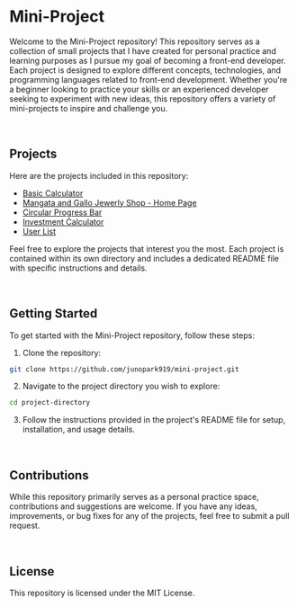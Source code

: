# Mini-Project

Welcome to the Mini-Project repository! This repository serves as a collection of small projects that I have created for personal practice and learning purposes as I pursue my goal of becoming a front-end developer. Each project is designed to explore different concepts, technologies, and programming languages related to front-end development. Whether you're a beginner looking to practice your skills or an experienced developer seeking to experiment with new ideas, this repository offers a variety of mini-projects to inspire and challenge you.

<br>

## Projects

Here are the projects included in this repository:

- [Basic Calculator](https://github.com/junopark919/mini-project/tree/main/basic-calculator)
- [Mangata and Gallo Jewerly Shop - Home Page](https://github.com/junopark919/mini-project/tree/main/mangata-and-gallo)
- [Circular Progress Bar](https://github.com/junopark919/mini-project/tree/main/circular-progress-bar)
- [Investment Calculator](https://github.com/junopark919/mini-project/tree/main/investment-calculator)
- [User List](https://github.com/junopark919/mini-project/tree/main/user-list)

Feel free to explore the projects that interest you the most. Each project is contained within its own directory and includes a dedicated README file with specific instructions and details.

<br>

## Getting Started

To get started with the Mini-Project repository, follow these steps:

1. Clone the repository:

```bash
git clone https://github.com/junopark919/mini-project.git
```

2. Navigate to the project directory you wish to explore:

```bash
cd project-directory
```

3. Follow the instructions provided in the project's README file for setup, installation, and usage details.

<br>

## Contributions

While this repository primarily serves as a personal practice space, contributions and suggestions are welcome. If you have any ideas, improvements, or bug fixes for any of the projects, feel free to submit a pull request.

<br>

## License

This repository is licensed under the MIT License.
